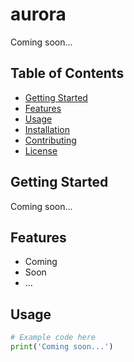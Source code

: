 # aurora

Coming soon...

## Table of Contents

- [Getting Started](#getting-started)
- [Features](#features)
- [Usage](#usage)
- [Installation](#installation)
- [Contributing](#contributing)
- [License](#license)

## Getting Started

Coming soon...

## Features

- Coming
- Soon
- ...

## Usage

```python
# Example code here
print('Coming soon...')
